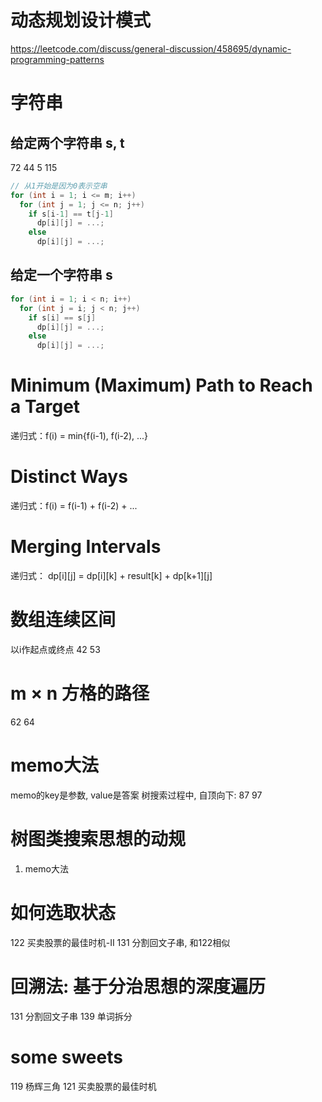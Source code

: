 # 动态规划设计模式
https://leetcode.com/discuss/general-discussion/458695/dynamic-programming-patterns

# 字符串
## 给定两个字符串 s, t
72  44  5  115
~~~c++
// 从1开始是因为0表示空串
for (int i = 1; i <= m; i++)
  for (int j = 1; j <= n; j++)
    if s[i-1] == t[j-1]
      dp[i][j] = ...;
    else
      dp[i][j] = ...;
~~~
## 给定一个字符串 s
~~~c++
for (int i = 1; i < n; i++)
  for (int j = i; j < n; j++)
    if s[i] == s[j]
      dp[i][j] = ...;
    else
      dp[i][j] = ...;
~~~

# Minimum (Maximum) Path to Reach a Target
递归式：f(i) = min{f(i-1), f(i-2), ...}

# Distinct Ways
递归式：f(i) = f(i-1) + f(i-2) + ...

# Merging Intervals
递归式： dp[i][j] = dp[i][k] + result[k] + dp[k+1][j]

# 数组连续区间
以i作起点或终点
42
53

# m × n 方格的路径
62
64

# memo大法
memo的key是参数, value是答案
树搜索过程中, 自顶向下: 87 97

# 树图类搜索思想的动规
1. memo大法

# 如何选取状态
122    买卖股票的最佳时机-II
131    分割回文子串, 和122相似

# 回溯法: 基于分治思想的深度遍历
131    分割回文子串
139    单词拆分

# some sweets
119    杨辉三角
121    买卖股票的最佳时机